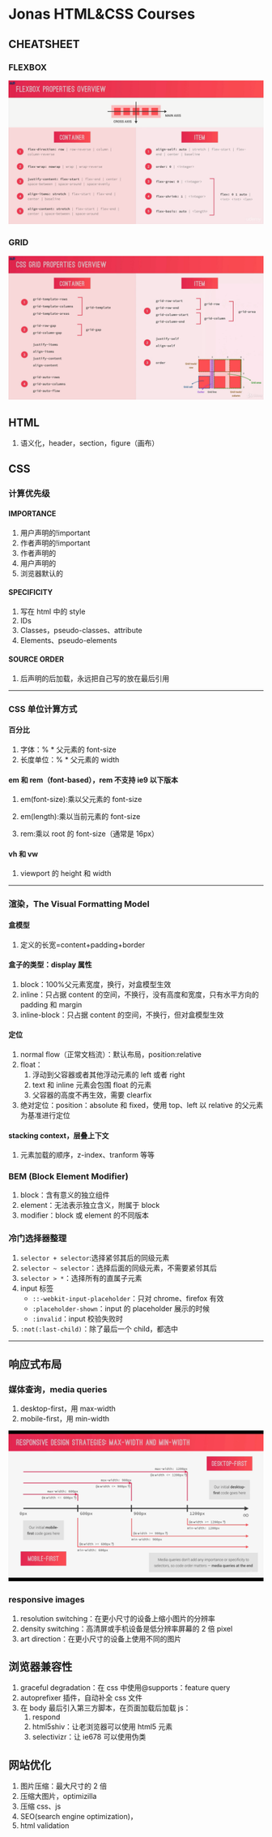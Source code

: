 # Jonas HTML&CSS Courses

## CHEATSHEET

### FLEXBOX

<img src=".\images\image-20200902153449234.png" alt="FLEXBOX"  />

### GRID

<img src=".\images\image-20200910135738552.png" alt="GRID"  />

## HTML

1. 语义化，header，section，figure（画布）

## CSS

### 计算优先级

#### IMPORTANCE

1. 用户声明的!important
2. 作者声明的!important
3. 作者声明的
4. 用户声明的
5. 浏览器默认的

#### SPECIFICITY

1. 写在 html 中的 style
2. IDs
3. Classes，pseudo-classes、attribute
4. Elements、pseudo-elements

#### SOURCE ORDER

1. 后声明的后加载，永远把自己写的放在最后引用

---

### CSS 单位计算方式

#### 百分比

1. 字体：% \* 父元素的 font-size
2. 长度单位：% \* 父元素的 width

#### em 和 rem（font-based），rem 不支持 ie9 以下版本

1. em(font-size):乘以父元素的 font-size

2. em(length):乘以当前元素的 font-size

3. rem:乘以 root 的 font-size（通常是 16px）

#### vh 和 vw

1. viewport 的 height 和 width

---

### 渲染，The Visual Formatting Model

#### 盒模型

1. 定义的长宽=content+padding+border

#### 盒子的类型：display 属性

1. block：100%父元素宽度，换行，对盒模型生效
2. inline：只占据 content 的空间，不换行，没有高度和宽度，只有水平方向的 padding 和 margin
3. inline-block：只占据 content 的空间，不换行，但对盒模型生效

#### 定位

1. normal flow（正常文档流）：默认布局，position:relative
2. float：
   1. 浮动到父容器或者其他浮动元素的 left 或者 right
   2. text 和 inline 元素会包围 float 的元素
   3. 父容器的高度不再生效，需要 clearfix
3. 绝对定位：position：absolute 和 fixed，使用 top、left 以 relative 的父元素为基准进行定位

#### stacking context，层叠上下文

1. 元素加载的顺序，z-index、tranform 等等

### BEM (Block Element Modifier)

1. block：含有意义的独立组件
2. element：无法表示独立含义，附属于 block
3. modifier：block 或 element 的不同版本

### 冷门选择器整理

1. `selector + selector`:选择紧邻其后的同级元素
2. `selector ~ selector`：选择后面的同级元素，不需要紧邻其后
3. `selector > *`：选择所有的直属子元素
4. input 标签
   - `::-webkit-input-placeholder`：只对 chrome、firefox 有效
   - `:placeholder-shown`：input 的 placeholder 展示的时候
   - `:invalid`：input 校验失败时
5. `:not(:last-child)`：除了最后一个 child，都选中

---

## 响应式布局

### 媒体查询，media queries

1. desktop-first，用 max-width
2. mobile-first，用 min-width

<img src=".\images\image-20200825222207223.png" alt="media-queries"  />

### responsive images

1. resolution switching：在更小尺寸的设备上缩小图片的分辨率
2. density switching：高清屏或手机设备是低分辨率屏幕的 2 倍 pixel
3. art direction：在更小尺寸的设备上使用不同的图片

## 浏览器兼容性

1. graceful degradation：在 css 中使用@supports：feature query
2. autoprefixer 插件，自动补全 css 文件
3. 在 body 最后引入第三方脚本，在页面加载后加载 js：
   1. respond
   2. html5shiv：让老浏览器可以使用 html5 元素
   3. selectivizr：让 ie678 可以使用伪类

## 网站优化

1. 图片压缩：最大尺寸的 2 倍
2. 压缩大图片，optimizilla
3. 压缩 css、js
4. SEO(search engine optimization)，<meta name="description" content="">
5. html validation
